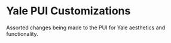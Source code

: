 # Yale PUI Customizations

Assorted changes being made to the PUI for Yale aesthetics and functionality.
